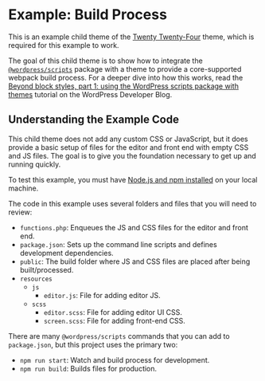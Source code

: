 # Example: Build Process

This is an example child theme of the [Twenty Twenty-Four](https://wordpress.org/themes/twentytwentyfour/) theme, which is required for this example to work.

The goal of this child theme is to show how to integrate the [`@wordpress/scripts`](https://developer.wordpress.org/block-editor/reference-guides/packages/packages-scripts/) package with a theme to provide a core-supported webpack build process. For a deeper dive into how this works, read the [Beyond block styles, part 1: using the WordPress scripts package with themes](https://developer.wordpress.org/news/2023/07/beyond-block-styles-part-1-using-the-wordpress-scripts-package-with-themes/) tutorial on the WordPress Developer Blog.

## Understanding the Example Code

This child theme does not add any custom CSS or JavaScript, but it does provide a basic setup of files for the editor and front end with empty CSS and JS files. The goal is to give you the foundation necessary to get up and running quickly.

To test this example, you must have [Node.js and npm installed](https://docs.npmjs.com/downloading-and-installing-node-js-and-npm) on your local machine.

The code in this example uses several folders and files that you will need to review:

- `functions.php`: Enqueues the JS and CSS files for the editor and front end.
- `package.json`: Sets up the command line scripts and defines development dependencies.
- `public`: The build folder where JS and CSS files are placed after being built/processed.
- `resources`
	- `js`
		- `editor.js`: File for adding editor JS.
	- `scss`
		- `editor.scss`: File for adding editor UI CSS.
		- `screen.scss`: File for adding front-end CSS.

There are many `@wordpress/scripts` commands that you can add to `package.json`, but this project uses the primary two:

- `npm run start`: Watch and build process for development.
- `npm run build`: Builds files for production.

